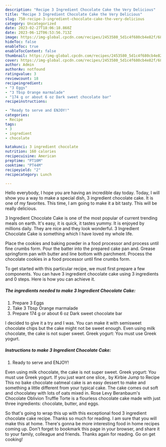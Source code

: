```yaml
---
description: "Recipe 3 Ingredient Chocolate Cake the Very Delicious"
title: "Recipe 3 Ingredient Chocolate Cake the Very Delicious"
slug: 750-recipe-3-ingredient-chocolate-cake-the-very-delicious
category: Uncategorized
date: 2023-02-27T18:06:18.860Z
date: 2023-06-12T06:53:56.713Z
image: https://img-global.cpcdn.com/recipes/2453580_5d1c4f680cb4e82f/680x482cq70/3-ingredient-chocolate-cake-recipe-main-photo.jpg
hideToc: false
enableToc: true
enableTocContent: false
thumbnail: https://img-global.cpcdn.com/recipes/2453580_5d1c4f680cb4e82f/680x482cq70/3-ingredient-chocolate-cake-recipe-main-photo.jpg
cover: https://img-global.cpcdn.com/recipes/2453580_5d1c4f680cb4e82f/680x482cq70/3-ingredient-chocolate-cake-recipe-main-photo.jpg
author: Admin
authorAv: notfound
ratingvalue: 3
reviewcount: 18
recipeingredient:
- "3 Eggs"
- "3 Tbsp Orange marmalade"
- "174 g or about 6 oz Dark sweet chocolate bar"
recipeinstructions:

- "Ready to serve and ENJOY!"
categories:
- Recipe
tags:
- 3
- ingredient
- chocolate

katakunci: 3 ingredient chocolate 
nutrition: 160 calories
recipecuisine: American
preptime: "PT10M"
cooktime: "PT44M"
recipeyield: "2"
recipecategory: Lunch

---
```



Hello everybody, I hope you are having an incredible day today. Today, I will show you a way to make a special dish, 3 ingredient chocolate cake. It is one of my favorites. This time, I am going to make it a bit tasty. This will be really delicious.

3 Ingredient Chocolate Cake is one of the most popular of current trending meals on earth. It's easy, it is quick, it tastes yummy. It is enjoyed by millions daily. They are nice and they look wonderful. 3 Ingredient Chocolate Cake is something which I have loved my whole life.

Place the cookies and baking powder in a food processor and process until fine crumbs form. Pour the batter into the prepared cake pan and. Grease springform pan with butter and line bottom with parchment. Process the chocolate cookies in a food processor until fine crumbs form.


To get started with this particular recipe, we must first prepare a few components. You can have 3 ingredient chocolate cake using 3 ingredients and 0 steps. Here is how you can achieve it.

<!--inarticleads1-->

##### The ingredients needed to make 3 Ingredient Chocolate Cake:

1. Prepare 3 Eggs
1. Take 3 Tbsp Orange marmalade
1. Prepare 174 g or about 6 oz Dark sweet chocolate bar


I decided to give it a try and I was. You can make it with semisweet chocolate chips but the cake might not be sweet enough. Even using milk chocolate, the cake is not super sweet. Greek yogurt: You must use Greek yogurt. 

<!--inarticleads2-->

##### Instructions to make 3 Ingredient Chocolate Cake:


1. Ready to serve and ENJOY!

Even using milk chocolate, the cake is not super sweet. Greek yogurt: You must use Greek yogurt. If you just want one slice,. by Kirbie Jump to Recipe This no bake chocolate oatmeal cake is an easy dessert to make and something a little different from your typical cake. The cake comes out soft and chocolatey with lots of oats mixed in. Rose Levy Beranbaum&#39;s Chocolate Oblivion Truffle Torte is a flourless chocolate cake made with just three ingredients: chocolate, butter, and eggs. 

So that's going to wrap this up with this exceptional food 3 ingredient chocolate cake recipe. Thanks so much for reading. I am sure that you will make this at home. There's gonna be more interesting food in home recipes coming up. Don't forget to bookmark this page in your browser, and share it to your family, colleague and friends. Thanks again for reading. Go on get cooking!
